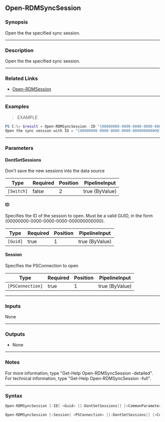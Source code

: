 Open-RDMSyncSession
-------------------

### Synopsis
Open the the specified sync session.

---

### Description

Open the the specified sync session.

---

### Related Links
* [Open-RDMSession](Open-RDMSession)

---

### Examples
> EXAMPLE

```PowerShell
PS C:\> $result = Open-RDMSyncSession -ID "{00000000-0000-0000-0000-000000000000}"
Open the sync session with ID = "{00000000-0000-0000-0000-000000000000}".
```

---

### Parameters
#### **DontSetSessions**
Don't save the new sessions into the data source

|Type      |Required|Position|PipelineInput |
|----------|--------|--------|--------------|
|`[Switch]`|false   |2       |true (ByValue)|

#### **ID**
Specifies the ID of the session to open.
Must be a valid GUID, in the form {00000000-0000-0000-0000-000000000000}.

|Type    |Required|Position|PipelineInput |
|--------|--------|--------|--------------|
|`[Guid]`|true    |1       |true (ByValue)|

#### **Session**
Specifies the PSConnection to open

|Type            |Required|Position|PipelineInput |
|----------------|--------|--------|--------------|
|`[PSConnection]`|true    |1       |true (ByValue)|

---

### Inputs
None

---

### Outputs
* None

---

### Notes
For more information, type "Get-Help Open-RDMSyncSession -detailed". For technical information, type "Get-Help Open-RDMSyncSession -full".

---

### Syntax
```PowerShell
Open-RDMSyncSession [-ID] <Guid> [[-DontSetSessions]] [<CommonParameters>]
```
```PowerShell
Open-RDMSyncSession [-Session] <PSConnection> [[-DontSetSessions]] [<CommonParameters>]
```
